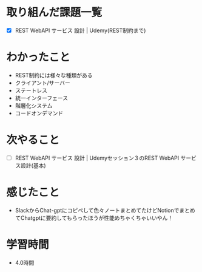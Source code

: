 # 取り組んだ課題一覧

- [x] REST WebAPI サービス 設計 | Udemy(REST制約まで)

# わかったこと

- REST制約には様々な種類がある
- クライアント/サーバー
- ステートレス
- 統一インターフェース
- 階層化システム
- コードオンデマンド

# 次やること

- [ ] REST WebAPI サービス 設計 | Udemyセッション３のREST WebAPI サービス設計(基本)

# 感じたこと

- SlackからChat-gptにコピペして色々ノートまとめてたけどNotionでまとめてChatgptに要約してもらったほうが性能めちゃくちゃいいやん！

# 学習時間

- 4.0時間